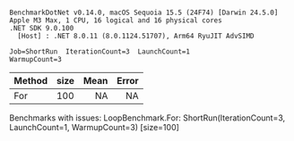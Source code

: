 ```

BenchmarkDotNet v0.14.0, macOS Sequoia 15.5 (24F74) [Darwin 24.5.0]
Apple M3 Max, 1 CPU, 16 logical and 16 physical cores
.NET SDK 9.0.100
  [Host] : .NET 8.0.11 (8.0.1124.51707), Arm64 RyuJIT AdvSIMD

Job=ShortRun  IterationCount=3  LaunchCount=1  
WarmupCount=3  

```
| Method | size | Mean | Error |
|------- |----- |-----:|------:|
| For    | 100  |   NA |    NA |

Benchmarks with issues:
  LoopBenchmark.For: ShortRun(IterationCount=3, LaunchCount=1, WarmupCount=3) [size=100]
